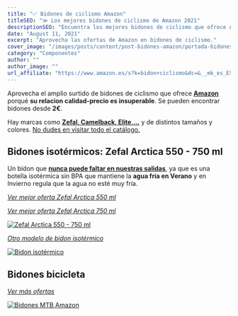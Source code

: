 ```yaml
---
title: "✅ Bidones de ciclismo Amazon"
titleSEO: "≫ Los mejores bidones de ciclismo de Amazon 2021"
descriptionSEO: "Encuentra los mejores bidones de ciclismo que ofrece Amazon. ¡Entra y cómpralos al mejor precio ✔!"
date: "August 11, 2021"
excerpt: "Aprovecha las ofertas de Amazon en bidones de ciclismo."
cover_image: "/images/posts/content/post-bidones-amazon/portada-bidones-mtb-amazon.jpg"
category: "Componentes"
author: ""
author_image: ""
url_affiliate: "https://www.amazon.es/s?k=bidon+ciclismo&dc=&__mk_es_ES=%C3%85M%C3%85%C5%BD%C3%95%C3%91&linkCode=ll2&tag=devser-21&linkId=ff12cf034cc2fe1f6f9e4c5e0a410a47&language=es_ES&ref_=as_li_ss_tl"
---
```


Aprovecha el amplio surtido de bidones de ciclismo que ofrece [**Amazon**](https://www.amazon.es/s?k=bidon+ciclismo&dc=&__mk_es_ES=%C3%85M%C3%85%C5%BD%C3%95%C3%91&linkCode=ll2&tag=devser-21&linkId=ff12cf034cc2fe1f6f9e4c5e0a410a47&language=es_ES&ref_=as_li_ss_tl) porqué **su relacion calidad-precio es insuperable**. Se pueden encontrar bidones desde **2€**. 

Hay marcas como [**Zefal, Camelback, Elite,...**](https://www.amazon.es/s?k=bidon+ciclismo&dc=&__mk_es_ES=%C3%85M%C3%85%C5%BD%C3%95%C3%91&linkCode=ll2&tag=devser-21&linkId=ff12cf034cc2fe1f6f9e4c5e0a410a47&language=es_ES&ref_=as_li_ss_tl) y de distintos tamaños y colores. [No dudes en visitar todo el catálogo.](https://www.amazon.es/s?k=bidon+ciclismo&dc=&__mk_es_ES=%C3%85M%C3%85%C5%BD%C3%95%C3%91&linkCode=ll2&tag=devser-21&linkId=ff12cf034cc2fe1f6f9e4c5e0a410a47&language=es_ES&ref_=as_li_ss_tl)

## Bidones isotérmicos: Zefal Arctica 550 - 750 ml

Un bidon que [**nunca puede faltar en nuestras salidas**](https://www.amazon.es/Isothermo-Arctica-Adultos-Unisex-Caribe/dp/B08PMDK8BZ?__mk_es_ES=%C3%85M%C3%85%C5%BD%C3%95%C3%91&dchild=1&keywords=bidon+ciclismo&qid=1631031462&sr=8-10&linkCode=ll1&tag=devser-21&linkId=b377b5223a3a71d302acb3e27eb4bf09&language=es_ES&ref_=as_li_ss_tl), ya que es una botella isotérmica sin BPA que mantiene la **agua fria en Verano** y en Invierno regula que la agua no esté muy fría.

*[Ver mejor oferta Zefal Arctica 550 ml](https://www.amazon.es/Isothermo-Arctica-Adultos-Unisex-Caribe/dp/B08PMDK8BZ?__mk_es_ES=%C3%85M%C3%85%C5%BD%C3%95%C3%91&dchild=1&keywords=bidon+ciclismo&qid=1631031462&sr=8-10&linkCode=ll1&tag=devser-21&linkId=b377b5223a3a71d302acb3e27eb4bf09&language=es_ES&ref_=as_li_ss_tl)*

*[Ver mejor oferta Zefal Arctica 750 ml](https://www.amazon.es/Zefal-Artica-75-Termo-Color/dp/B08KD3YCWJ?__mk_es_ES=%C3%85M%C3%85%C5%BD%C3%95%C3%91&crid=EUPKOBK4KRC8&dchild=1&keywords=bidon+zefal+arctica&qid=1631031572&sprefix=bidon+zefa%2Caps%2C225&sr=8-1&linkCode=ll1&tag=devser-21&linkId=b7fda670a671e856b5042827b35b2a0f&language=es_ES&ref_=as_li_ss_tl)*

[![Zefal Arctica 550 - 750 ml](/images/posts/content/post-bidones-amazon/zefal-arctica.jpg)](https://www.amazon.es/Isothermo-Arctica-Adultos-Unisex-Caribe/dp/B08PMDK8BZ?__mk_es_ES=%C3%85M%C3%85%C5%BD%C3%95%C3%91&dchild=1&keywords=bidon+ciclismo&qid=1631031462&sr=8-10&linkCode=ll1&tag=devser-21&linkId=b377b5223a3a71d302acb3e27eb4bf09&language=es_ES&ref_=as_li_ss_tl "Zefal Arctica 550 - 750 ml")

*[Otro modelo de bidon isotérmico](https://www.amazon.es/Raceone-Botella-t%C3%A9rmica-Gravel-Trekking/dp/B081S3X26Q?__mk_es_ES=%C3%85M%C3%85%C5%BD%C3%95%C3%91&dchild=1&keywords=bidon+ciclismo&qid=1631031556&sr=8-11&linkCode=ll1&tag=devser-21&linkId=444948055bbd6ee5ae511a49319e1b78&language=es_ES&ref_=as_li_ss_tl)*

[![Bidon isotérmico](/images/posts/content/post-bidones-amazon/bidon-isotermico.jpg)](https://www.amazon.es/Raceone-Botella-t%C3%A9rmica-Gravel-Trekking/dp/B081S3X26Q?__mk_es_ES=%C3%85M%C3%85%C5%BD%C3%95%C3%91&dchild=1&keywords=bidon+ciclismo&qid=1631031556&sr=8-11&linkCode=ll1&tag=devser-21&linkId=444948055bbd6ee5ae511a49319e1b78&language=es_ES&ref_=as_li_ss_tl "Bidon isotérmico")

## Bidones bicicleta

*[Ver más ofertas](https://www.amazon.es/s?k=bidon+ciclismo&dc=&__mk_es_ES=%C3%85M%C3%85%C5%BD%C3%95%C3%91&linkCode=ll2&tag=devser-21&linkId=ff12cf034cc2fe1f6f9e4c5e0a410a47&language=es_ES&ref_=as_li_ss_tl)*

[![Bidones MTB Amazon](/images/posts/content/post-bidones-amazon/bidon-amazon.jpg)](https://www.amazon.es/s?k=bidon+ciclismo&__mk_es_ES=%C3%85M%C3%85%C5%BD%C3%95%C3%91&crid=90VBGL4GJ2BG&sprefix=BIDON+%2Caps%2C202&linkCode=ll2&tag=devser-21&linkId=23c3a6221d0326a8d218c0cac2e4d30f&language=es_ES&ref_=as_li_ss_tl "Bidones MTB Amazon")



